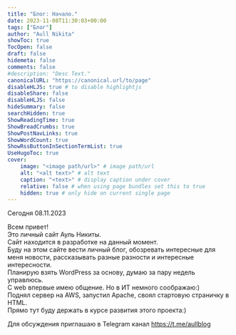 ```yaml
---
title: "Блог: Начало."
date: 2023-11-08T11:30:03+00:00
tags: ["Блог"]
author: "Aull Nikita"
showToc: true
TocOpen: false
draft: false
hidemeta: false
comments: false
#description: "Desc Text."
canonicalURL: "https://canonical.url/to/page"
disableHLJS: true # to disable highlightjs
disableShare: false
disableHLJS: false
hideSummary: false
searchHidden: true
ShowReadingTime: true
ShowBreadCrumbs: true
ShowPostNavLinks: true
ShowWordCount: true
ShowRssButtonInSectionTermList: true
UseHugoToc: true
cover:
    image: "<image path/url>" # image path/url
    alt: "<alt text>" # alt text
    caption: "<text>" # display caption under cover
    relative: false # when using page bundles set this to true
    hidden: true # only hide on current single page
---
```


Сегодня 08.11.2023

Всем привет!  
Это личный сайт Ауль Никиты.  
Сайт находится в разработке на данный момент.  
Буду на этом сайте вести личный блог, обозревать интересные для меня новости, рассказывать разные разности и интересные интересности.  
Планирую взять WordPress за основу, думаю за пару недель управлюсь.  
С web впервые имею общение. Но в ИТ немного соображаю:)  
Поднял сервер на AWS, запустил Apache, своял стартовую страничку в HTML.  
Прямо тут буду держать в курсе развития этого проекта:)


Для обсуждения приглашаю в Telegram канал https://t.me/aullblog
